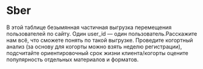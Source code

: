 # Sber
В этой таблице безымянная частичная выгрузка перемещения пользователей по сайту. Один user_id — один пользователь.Расскажите нам всё, что сможете понять по такой выгрузке. Проведите когортный анализ (за основу для когорты можно взять неделю регистрации), подсчитайте ориентировочный срок жизни клиента/когорты оцените популярность отдельных материалов и форматов.
